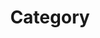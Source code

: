 ---
title:  "Category"
layout: categories
permalink:  /categories/
author_profile: true
sidebar_main:   true
---